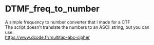 # DTMF_freq_to_number
A simple frequency to number converter that I made for a CTF\
The script doesn't translate the numbers to an ASCII string, but you can use:\
https://www.dcode.fr/multitap-abc-cipher
